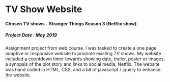 # TV Show Website 

#### Chosen TV shows - Stranger Things Season 3 (Netflix show)
##### Project Date : May 2019 
Assignment project from web course. I was tasked to create a one page adaptive or responsive website to promote existing TV shows. My website included a countdown timer towards showing date, trailer,  poster or images, a synopsis of the plot story and links to social media, Netflix. The website was hand coded in HTML, CSS, and a bit of javascript / jquery to enhance the website.
